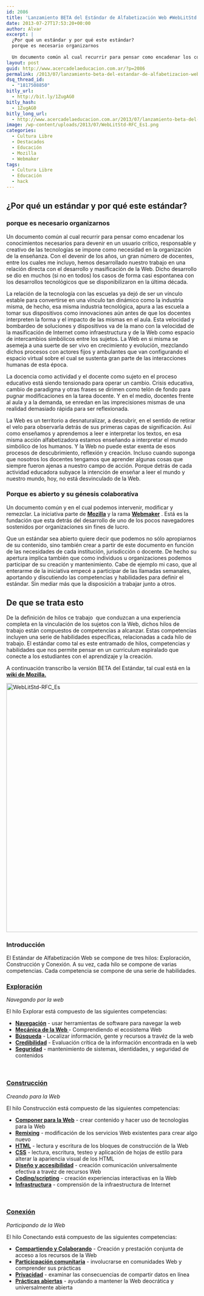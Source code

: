 ```yaml
---
id: 2086
title: 'Lanzamiento BETA del Estándar de Alfabetización Web #WebLitStd'
date: 2013-07-27T17:53:20+00:00
author: Alvar
excerpt: |
  ¿Por qué un estándar y por qué este estándar?
  porque es necesario organizarnos
  
  Un documento común al cual recurrir para pensar como encadenar los conocimientos necesarios para devenir en un usuario crítico, responsable y creativo de las tecnologías se impone como necesidad en la organización de la enseñanza. Con el devenir de los años, un gran número de docentes, entre los cuales me incluyo, hemos desarrollado nuestro trabajo en una relación directa con el desarrollo y masificación de la Web. Dicho desarrollo se dio en muchos (si no en todos) los casos de forma casi espontanea con los desarrollos tecnológicos que se disponibilizaron en la última década.
layout: post
guid: http://www.acercadelaeducacion.com.ar/?p=2086
permalink: /2013/07/lanzamiento-beta-del-estandar-de-alfabetizacion-web-weblitstd/
dsq_thread_id:
  - "1817508850"
bitly_url:
  - http://bit.ly/1ZugAG0
bitly_hash:
  - 1ZugAG0
bitly_long_url:
  - http://www.acercadelaeducacion.com.ar/2013/07/lanzamiento-beta-del-estandar-de-alfabetizacion-web-weblitstd/
image: /wp-content/uploads/2013/07/WebLitStd-RFC_Es1.png
categories:
  - Cultura Libre
  - Destacados
  - Educación
  - Mozilla
  - Webmaker
tags:
  - Cultura Libre
  - Educación
  - hack
---
```

<h2>¿Por qué un estándar y por qué este estándar?</h2>
<h3>porque es necesario organizarnos</h3>
Un documento común al cual recurrir para pensar como encadenar los conocimientos necesarios para devenir en un usuario crítico, responsable y creativo de las tecnologías se impone como necesidad en la organización de la enseñanza. Con el devenir de los años, un gran número de docentes, entre los cuales me incluyo, hemos desarrollado nuestro trabajo en una relación directa con el desarrollo y masificación de la Web. Dicho desarrollo se dio en muchos (si no en todos) los casos de forma casi espontanea con los desarrollos tecnológicos que se disponibilizaron en la última década.

<!--more-->

La relación de la tecnología con las escuelas ya dejó de ser un vínculo estable para convertirse en una vínculo tan dinámico como la industria misma, de hecho, esa misma industria tecnológica, apura a las escuela a tomar sus dispositivos como innovaciones aún antes de que los docentes interpreten la forma y el impacto de las mismas en el aula. Esta velocidad y bombardeo de soluciones y dispositivos va de la mano con la velocidad de la masificación de Internet como infraestructura y de la Web como espacio de intercambios simbólicos entre los sujetos. La Web en si misma se asemeja a una suerte de ser vivo en crecimiento y evolución, mezclando dichos procesos con actores fijos y ambulantes que van configurando el espacio virtual sobre el cual se sustenta gran parte de las interacciones humanas de esta época.

La docencia como actividad y el docente como sujeto en el proceso educativo está siendo tensionado para operar un cambio. Crisis educativa, cambio de paradigma y otras frases se dirimen como telón de fondo para pugnar modificaciones en la tarea docente. Y en el medio, docentes frente al aula y a la demanda, se enredan en las imprecisiones mismas de una realidad demasiado rápida para ser reflexionada.

La Web es un territorio a desnaturalizar, a descubrir, en el sentido de retirar el velo para observarla detrás de sus primeras capas de significación. Así como enseñamos y aprendemos a leer e interpretar los textos, en esa misma acción alfabetizadora estamos enseñando a interpretar el mundo simbólico de los humanos. Y la Web no puede estar exenta de esos procesos de descubrimiento, reflexión y creación. Incluso cuando suponga que nosotros los docentes tengamos que aprender algunas cosas que siempre fueron ajenas a nuestro campo de acción. Porque detrás de cada actividad educadora subyace la intención de enseñar a leer el mundo y nuestro mundo, hoy, no está desvinculado de la Web.
<h3>Porque es abierto y su génesis colaboratíva</h3>
Un documento común y en el cual podemos intervenir, modificar y remezclar. La iniciativa parte de <strong><a title="Página de Mozilla" href="http://www.mozilla.org" target="_blank">Mozilla</a></strong> y la rama <strong><a title="página de Webmaker" href="https://webmaker.org" target="_blank">Webmaker</a></strong> . Está es la fundación que esta detrás del desarrollo de uno de los pocos navegadores sostenidos por organizaciones sin fines de lucro.

Que un estándar sea abierto quiere decir que podemos no sólo apropiarnos de su contenido, sino también crear a partir de este documento en función de las necesidades de cada institución, jurisdicción o docente. De hecho su apertura implica también que como individuos u organizaciones podemos participar de su creación y mantenimiento. Cabe de ejemplo mi caso, que al enterarme de la iniciativa empecé a participar de las llamadas semanales, aportando y discutiendo las competencias y habilidades para definir el estándar. Sin mediar más que la disposición a trabajar junto a otros.
<h2>De que se trata esto</h2>
De la definición de hilos ce trabajo  que conduzcan a una experiencia completa en la vinculación de los sujetos con la Web, dichos hilos de trabajo están compuestos de competencias a alcanzar. Estas competencias incluyen una serie de habilidades específicas, relacionadas a cada hilo de trabajo. El estándar como tal es este entramado de hilos, competencias y habilidades que nos permite pensar en un curriculum espiralado que conecte a los estudiantes con el aprendizaje y la creación.

A continuación transcribo la versión BETA del Estándar, tal cual está en la <strong><a title="Wiki de Mozilla, sección en Español" href="https://wiki.mozilla.org/Learning/WebLiteracyStandard/Strands_Es" target="_blank">wiki de Mozilla.</a></strong>

<img class="alignleft size-full wp-image-2100" alt="WebLitStd-RFC_Es" src="http://www.acercadelaeducacion.com.ar/wp-content/uploads/2013/07/WebLitStd-RFC_Es1.png" width="726" height="656" />
<h3>Introducción</h3>
El Estándar de Alfabetización Web se compone de tres hilos: Exploración, Construcción y Conexión. A su vez, cada hilo se compone de varias competencias. Cada competencia se compone de una serie de habilidades.
<h3><a href="https://wiki.mozilla.org/Learning/WebLiteracyStandard/Exploring_Es/" rel="nofollow">Exploración</a></h3>
<em>Navegando por la web</em>

El hilo Explorar está compuesto de las siguientes competencias:
<ul>
	<li><strong><a href="https://wiki.mozilla.org/Learning/WebLiteracyStandard/Exploring_Es/Navigation_Es" rel="nofollow">Navegación</a></strong> - usar herramientas de software para navegar la web</li>
	<li><strong><a href="https://wiki.mozilla.org/Learning/WebLiteracyStandard/Exploring_Es/WebMechanics_Es" rel="nofollow">Mecánica de la Web </a></strong> - Comprendiendo el ecosistema Web</li>
	<li><strong><a href="https://wiki.mozilla.org/Learning/WebLiteracyStandard/Exploring_Es/Search_Es" rel="nofollow">Búsqueda</a></strong> - Localizar información, gente y recursos a travéz de la web</li>
	<li><strong><a href="https://wiki.mozilla.org/Learning/WebLiteracyStandard/Exploring_Es/Credibility_Es" rel="nofollow">Credibilidad</a></strong> - Evaluación crítica de la información encontrada en la web</li>
	<li><strong><a href="https://wiki.mozilla.org/Learning/WebLiteracyStandard/Exploring_Es/Security_Es" rel="nofollow">Seguridad</a></strong> - mantenimiento de sistemas, identidades, y seguridad de contenidos</li>
</ul>
&nbsp;
<h3><a href="https://wiki.mozilla.org/Learning/WebLiteracyStandard/Building_Es/" rel="nofollow">Construcción</a></h3>
<em>Creando para la Web</em>

El hilo Construcción está compuesto de las siguientes competencias:
<ul>
	<li><strong><a href="https://wiki.mozilla.org/Learning/WebLiteracyStandard/Building_Es/ComposingForTheWeb_Es" rel="nofollow">Componer para la Web</a></strong> - crear contenido y hacer uso de tecnologías para la Web</li>
	<li><strong><a href="https://wiki.mozilla.org/Learning/WebLiteracyStandard/Building_Es/Remixing_Es" rel="nofollow">Remixing</a></strong> - modificación de los servicios Web existentes para crear algo nuevo</li>
	<li><strong><a href="https://wiki.mozilla.org/Learning/WebLiteracyStandard/Building_Es/HTML_Es" rel="nofollow">HTML</a></strong> - lectura y escritura de los bloques de construcción de la Web</li>
	<li><strong><a href="https://wiki.mozilla.org/Learning/WebLiteracyStandard/Building_Es/CSS_Es" rel="nofollow">CSS</a></strong> - lectura, escritura, testeo y aplicación de hojas de estilo para alterar la apariencia visual de los HTML</li>
	<li><strong><a href="https://wiki.mozilla.org/Learning/WebLiteracyStandard/Building_Es/DesignAccessibility_Es" rel="nofollow">Diseño y accesibilidad</a></strong> - creación comunicación universalmente efectiva a travéz de recursos Web</li>
	<li><strong><a href="https://wiki.mozilla.org/Learning/WebLiteracyStandard/Building_Es/CodingScripting_Es" rel="nofollow">Coding/scripting</a></strong> - creación experiencias interactivas en la Web</li>
	<li><strong><a href="https://wiki.mozilla.org/Learning/WebLiteracyStandard/Building_Es/Infrastructure_Es" rel="nofollow">Infrastructura</a></strong> - comprensión de la infraestructura de Internet</li>
</ul>
&nbsp;
<h3><a href="https://wiki.mozilla.org/Learning/WebLiteracyStandard/Connecting_Es/" rel="nofollow">Conexión</a></h3>
<em>Participando de la Web</em>

El hilo Conectando está compuesto de las siguientes competencias:
<ul>
	<li><strong><a href="https://wiki.mozilla.org/Learning/WebLiteracyStandard/Connecting_Es/SharingCollaborating_Es" rel="nofollow">Compartiendo y Colaborando</a></strong> - Creación y prestación conjunta de acceso a los recursos de la Web</li>
	<li><strong><a href="https://wiki.mozilla.org/Learning/WebLiteracyStandard/Connecting_Es/CommunityParticipation_Es" rel="nofollow">Particicpación comunitaria</a></strong> - involucrarse en comunidades Web y comprender sus prácticas</li>
	<li><strong><a href="https://wiki.mozilla.org/Learning/WebLiteracyStandard/Connecting_Es/Privacy_Es" rel="nofollow">Privacidad</a></strong> - examinar las consecuencias de compartir datos en línea</li>
	<li><strong><a href="https://wiki.mozilla.org/Learning/WebLiteracyStandard/Connecting_Es/OpenPractices_Es" rel="nofollow">Prácticas abiertas</a></strong> - ayudando a mantener la Web deocrática y universalmente abierta</li>
</ul>
&nbsp;